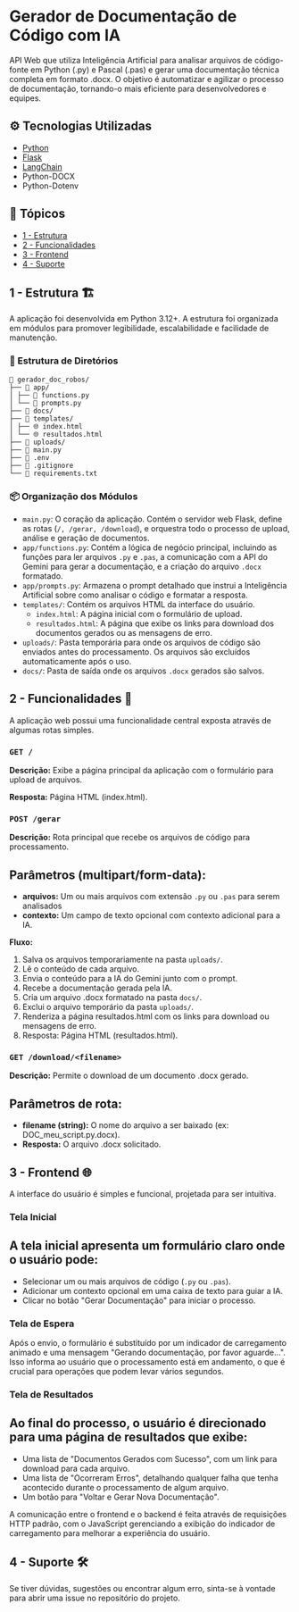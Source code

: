 # Gerador de Documentação de Código com IA

API Web que utiliza Inteligência Artificial para analisar arquivos de código-fonte em Python (.py) e Pascal (.pas) e gerar uma documentação técnica completa em formato .docx. O objetivo é automatizar e agilizar o processo de documentação, tornando-o mais eficiente para desenvolvedores e equipes.

## ⚙️ Tecnologias Utilizadas

- [Python](https://www.python.org/)
- [Flask](https://flask.palletsprojects.com/en/2.3.x/)
- [LangChain](https://python.langchain.com/)
- Python-DOCX
- Python-Dotenv

## 📑 Tópicos

- [1 - Estrutura](#1-estrutura)
- [2 - Funcionalidades](#2-funcionalidades)
- [3 - Frontend](#3-frontend)
- [4 - Suporte](#4-suporte)

## <a id="1-estrutura"></a>1 - Estrutura 🏗️

A aplicação foi desenvolvida em Python 3.12+. A estrutura foi organizada em módulos para promover legibilidade, escalabilidade e facilidade de manutenção.

### 📁 Estrutura de Diretórios

```text
📂 gerador_doc_robos/
├── 📂 app/
│ ├── 🐍 functions.py
│ └── 🐍 prompts.py
├── 📂 docs/
├── 📂 templates/
│ ├── 🌐 index.html
│ └── 🌐 resultados.html
├── 📂 uploads/
├── 🐍 main.py
├── 📄 .env
├── 📄 .gitignore
└── 📄 requirements.txt
```

### 📦 Organização dos Módulos

- `main.py`: O coração da aplicação. Contém o servidor web Flask, define as rotas (`/, /gerar, /download`), e orquestra todo o processo de upload, análise e geração de documentos.
- `app/functions.py`: Contém a lógica de negócio principal, incluindo as funções para ler arquivos `.py` e `.pas`, a comunicação com a API do Gemini para gerar a documentação, e a criação do arquivo `.docx` formatado.
- `app/prompts.py`: Armazena o prompt detalhado que instrui a Inteligência Artificial sobre como analisar o código e formatar a resposta.
- `templates/`: Contém os arquivos HTML da interface do usuário.
  - `index.html`: A página inicial com o formulário de upload.
  - `resultados.html`: A página que exibe os links para download dos documentos gerados ou as mensagens de erro.
- `uploads/`: Pasta temporária para onde os arquivos de código são enviados antes do processamento. Os arquivos são excluídos automaticamente após o uso.
- `docs/`: Pasta de saída onde os arquivos `.docx` gerados são salvos.

## <a id="2-funcionalidades"></a>2 - Funcionalidades 🚀

A aplicação web possui uma funcionalidade central exposta através de algumas rotas simples.

### `GET /`

**Descrição:** Exibe a página principal da aplicação com o formulário para upload de arquivos.

**Resposta:** Página HTML (index.html).

### `POST /gerar`

**Descrição:** Rota principal que recebe os arquivos de código para processamento.

**Parâmetros (multipart/form-data):**
-
  - **arquivos:** Um ou mais arquivos com extensão `.py` ou `.pas` para serem analisados
  - **contexto:** Um campo de texto opcional com contexto adicional para a IA.

**Fluxo:**

1. Salva os arquivos temporariamente na pasta `uploads/`.
2. Lê o conteúdo de cada arquivo.
3. Envia o conteúdo para a IA do Gemini junto com o prompt.
4. Recebe a documentação gerada pela IA.
5. Cria um arquivo .docx formatado na pasta `docs/`.
6. Exclui o arquivo temporário da pasta `uploads/`.
7. Renderiza a página resultados.html com os links para download ou mensagens de erro.
8. Resposta: Página HTML (resultados.html).

### `GET /download/<filename>`

**Descrição:** Permite o download de um documento .docx gerado.

**Parâmetros de rota:**
-
   - **filename (string):** O nome do arquivo a ser baixado (ex: DOC_meu_script.py.docx).
   - **Resposta:** O arquivo .docx solicitado.

## <a id="3-frontend"></a>3 - Frontend 🌐

A interface do usuário é simples e funcional, projetada para ser intuitiva.

### Tela Inicial
A tela inicial apresenta um formulário claro onde o usuário pode:
-
   - Selecionar um ou mais arquivos de código (`.py` ou `.pas`).
   - Adicionar um contexto opcional em uma caixa de texto para guiar a IA.
   - Clicar no botão "Gerar Documentação" para iniciar o processo.

### Tela de Espera
Após o envio, o formulário é substituído por um indicador de carregamento animado e uma mensagem "Gerando documentação, por favor aguarde...". Isso informa ao usuário que o processamento está em andamento, o que é crucial para operações que podem levar vários segundos.

### Tela de Resultados
Ao final do processo, o usuário é direcionado para uma página de resultados que exibe:
-
   - Uma lista de "Documentos Gerados com Sucesso", com um link para download para cada arquivo.
   - Uma lista de "Ocorreram Erros", detalhando qualquer falha que tenha acontecido durante o processamento de algum arquivo.
   - Um botão para "Voltar e Gerar Nova Documentação".

A comunicação entre o frontend e o backend é feita através de requisições HTTP padrão, com o JavaScript gerenciando a exibição do indicador de carregamento para melhorar a experiência do usuário.

## <a id="4-suporte"></a>4 - Suporte 🛠

Se tiver dúvidas, sugestões ou encontrar algum erro, sinta-se à vontade para abrir uma issue no repositório do projeto.